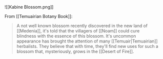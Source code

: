 ![[Kabine Blossom.png]]

From [[Temuairian Botany Book]]:
> A not well known blossom recently discovered in the new land of [[Medenia]], it's told that the villagers of [[Noam]] could cure blindness with the essence of this blossom.
> It's uncommon appearance has brought the attention of many [[Temuair|Temuairian]] herbalists. They believe that with time, they'll find new uses for such a blossom that, mysteriously, grows in the [[Desert of Fire]].